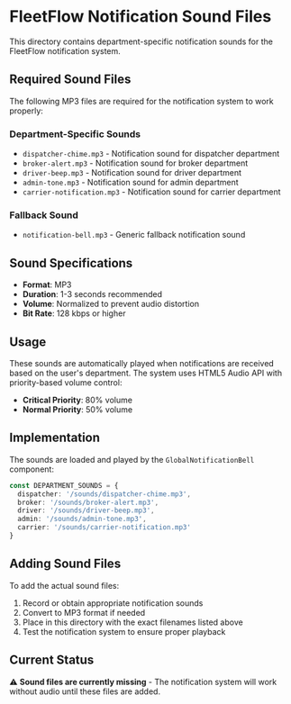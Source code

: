 # FleetFlow Notification Sound Files

This directory contains department-specific notification sounds for the FleetFlow notification system.

## Required Sound Files

The following MP3 files are required for the notification system to work properly:

### Department-Specific Sounds
- `dispatcher-chime.mp3` - Notification sound for dispatcher department
- `broker-alert.mp3` - Notification sound for broker department  
- `driver-beep.mp3` - Notification sound for driver department
- `admin-tone.mp3` - Notification sound for admin department
- `carrier-notification.mp3` - Notification sound for carrier department

### Fallback Sound
- `notification-bell.mp3` - Generic fallback notification sound

## Sound Specifications

- **Format**: MP3
- **Duration**: 1-3 seconds recommended
- **Volume**: Normalized to prevent audio distortion
- **Bit Rate**: 128 kbps or higher

## Usage

These sounds are automatically played when notifications are received based on the user's department. The system uses HTML5 Audio API with priority-based volume control:

- **Critical Priority**: 80% volume
- **Normal Priority**: 50% volume

## Implementation

The sounds are loaded and played by the `GlobalNotificationBell` component:

```typescript
const DEPARTMENT_SOUNDS = {
  dispatcher: '/sounds/dispatcher-chime.mp3',
  broker: '/sounds/broker-alert.mp3', 
  driver: '/sounds/driver-beep.mp3',
  admin: '/sounds/admin-tone.mp3',
  carrier: '/sounds/carrier-notification.mp3'
}
```

## Adding Sound Files

To add the actual sound files:

1. Record or obtain appropriate notification sounds
2. Convert to MP3 format if needed
3. Place in this directory with the exact filenames listed above
4. Test the notification system to ensure proper playback

## Current Status

⚠️ **Sound files are currently missing** - The notification system will work without audio until these files are added. 